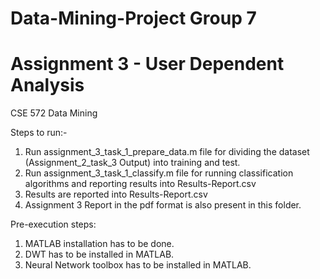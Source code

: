 # Data-Mining-Project Group 7

# Assignment 3 - User Dependent Analysis

CSE 572 Data Mining

Steps to run:-

1. Run assignment_3_task_1_prepare_data.m file for dividing the dataset (Assignment_2_task_3 Output) into training and test.
2. Run assignment_3_task_1_classify.m file for running classification algorithms and reporting results into Results-Report.csv
3. Results are reported into Results-Report.csv
4. Assignment 3 Report in the pdf format is also present in this folder.

Pre-execution steps:

1. MATLAB installation has to be done.
2. DWT has to be installed in MATLAB.
3. Neural Network toolbox has to be installed in MATLAB.